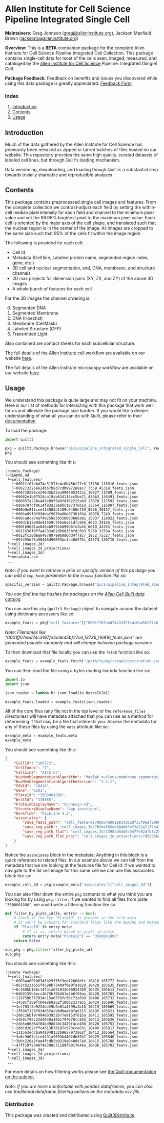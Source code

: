 # Allen Institute for Cell Science Pipeline Integrated Single Cell
**Maintainers:** Greg Johnson (gregj@alleninstitute.org), Jackson Maxfield Brown (jacksonb@alleninstitute.org)

**Overview:** This is a **BETA** companion package for the complete Allen Institute for Cell Science Pipeline
Integrated Cell Collection. This package contains single-cell data for most of the cells seen, imaged, measured, and
cataloged by the [Allen Institute for Cell Science](https://www.allencell.org) Pipeline: Integrated (Single) Cell.

**Package Feedback:** Feedback on benefits and issues you discovered while using this data package is greatly
appreciated. [Feedback Form](https://forms.gle/GUBC3zU5kuA8wyS17)

### Index
1. [Introduction](#introduction)
2. [Contents](#contents)
3. [Usage](#usage)

## Introduction
Much of the data gathered by the Allen Institute for Cell Science has previously been released as zipped or tarred
batches of files hosted on our website. This repository provides the same high quality, curated datasets of labeled
cell lines, but through Quilt's loading mechanism.

Data versioning, downloading, and loading though Quilt is a substantial step towards trivially shareable and
reproducible analyses.

## Contents
This package contains preprocessed single cell images and features. From the complete collection we contrast-adjust
each field by setting the within-cell median pixel intensity for each field and channel to the minimum pixel value and
set the 99.98% brightest pixel to the maximum pixel value. Each cell is oriented by the major axis of the cell shape,
and translated such that the nuclear region is in the center of the image. All images are cropped to the same size such
that 95% of the cells fit within the image region.

The following is provided for each cell:
* Cell Id
* Metadata (Cell line, Labeled protein name, segmented region index, gene, etc.)
* 3D cell and nuclear segmentation, and, DNA, membrane, and structure channels
* 2D max projects for dimension pairs (XY, ZX, and ZY) of the above 3D images
* A whole bunch of features for each cell

For the 3D images the channel ordering is:

0. Segmented DNA
1. Segmented Membrane
2. DNA (Hoechst)
3. Membrane (CellMask)
4. Labeled Structure (GFP)
5. Transmitted Light

Also contained are contact sheets for each subcellular structure.

The full details of the Allen Institute cell workflow are available on our website [here](https://www.allencell.org/methods-for-cells-in-the-lab.html).

The full details of the Allen Institute microscopy workflow are available on our website [here](https://www.allencell.org/methods-for-microscopy.html).

## Usage
We understand this package is quite large and may not fit on your machine. Here is our list of methods for interacting
with this package that work well for us and alleviate the package size burden. If you would like a deeper understanding
of what all you can do with Quilt, please refer to their [documentation](https://docs.quiltdata.com).

To load the package:
```python
import quilt3

pkg = quilt3.Package.browse("aics/pipeline_integrated_single_cell", registry="s3://quilt-aics")
pkg
```

You should see something like this:
```
(remote Package)
└─README.md
 └─cell_features/
   └─0001ff07ebd74c3197fe4c6b45bf27c6_13736_116816_feats.json
   └─0002733266624bb7b8d7cdb9972e8ac7_7359_45319_feats.json
   └─000718286ce246d5b25ea998405342a1_16827_11409_feats.json
   └─00082e1b87524ca19ab634115cc5be71_43663_130491_feats.json
   └─000857a226e443e89f549fd102215a6d_13878_117592_feats.json
   └─000a787cf0614f93a32a0bc187370b10_13764_116907_feats.json
   └─000b0e811cee413083d1189c9450b759_5956_40157_feats.json
   └─000ba89f8f094daf9630a00e97301684_16970_7249_feats.json
   └─000ca0ca74af49259e30556b93688a91_15037_128823_feats.json
   └─000dcb13e9de41659c765ebe31dfc0b6_4623_34166_feats.json
   └─000fb9681ae049eb97910d99b6fe2b45_6619_44763_feats.json
   └─0011638f8ffa4232a62d96013bfdc5b3_5260_32584_feats.json
   └─0012fc30dea64878979860d6dd4f7ac7_1952_75327_feats.json
   └─001455d25a50448d90693bc3c40d975c_43674_130710_feats.json
 └─cell_images_2d/
 └─cell_images_2d_projections/
 └─cell_images_3d/
 └─metadata.csv
 ...
```

*Note: If you want to retrieve a prior or specific version of this package you can add a `top_hash` parameter to the
`browse` function like so:*
```python
specific_version = quilt3.Package.browse("aics/pipeline_integrated_single_cell", "s3://quilt-aics", "7cf876498abb12db5004fbf7dbaece9fd1ca0b2e68738280f126c85f86a0b628")
```

*You can find the top hashes for packages on the [Allen Cell Quilt data catalog](https://allencell.quiltdata.com/b/quilt-aics/packages/aics/pipeline_integrated_single_cell).*

You can use this `pkg` (`quilt3.Package`) object to navigate around the dataset using dictionary accessors like so:
```python
example_feats = pkg["cell_features"]["0001ff07ebd74c3197fe4c6b45bf27c6_13736_116816_feats.json"]
```

*Note: Filenames like "0001ff07ebd74c3197fe4c6b45bf27c6_13736_116816_feats.json" are generated psuedo-randomly and will change between package versions*

To then download that file locally you can use the `fetch` function like so:
```python
example_feats = example_feats.fetch("/path/to/my/target/destination.json")
```

You can then read the file using a bytes reading lambda function like so:
```python
import io
import json

json_reader = lambda b: json.load(io.BytesIO(b))

example_feats_loaded = example_feats(json_reader)
```

All of the core files (any file not in the top level or the `reference_files` directories) will have metadata attached
that you can use as a method for determining if that may be a file that interests you. Access the metadata for any of
these files by using the `meta` attribute like so:
```python
example_meta = example_feats.meta
example_meta
```

You should see something like this:
```json
{
    "CellId": "105772",
    "CellIndex": "7",
    "CellLine": "AICS-53",
    "NucMembSegmentationAlgorithm": "Matlab nucleus/membrane segmentation",
    "NucMembSegmentationAlgorithmVersion": "1.3.1",
    "FOVId": "10416",
    "Gene": "GJA1",
    "PlateId": "3500001806",
    "WellId": "116885",
    "ProteinDisplayName": "Connexin-43",
    "StructureDisplayName": "Gap junctions",
    "Workflow": "Pipeline 4.2",
    "associates": {
        "save_feats_path": "cell_features/00034a00108343b29f35f9eaf2008dfc_10416_105772_feats.json",
        "save_reg_path": "cell_images_3d/7b9befb5edb040d3bf3e52a71f7c4265_10416_105772_reg.tiff",
        "save_reg_path_flat": "cell_images_2d/23982d4dd3c6477e82dfbfc25e0fef34_10416_105772_reg_flat.png",
        "save_reg_path_flat_proj": "cell_images_2d_projections/7d53366a0e4b4da384c2f344a8963568_10416_105772_reg_flat_proj.png"
    }
}
```

Notice the `associates` block in the metadata; Anything in this block is a quick reference to related files. In our
example above we can tell from the metadata that we are looking at the features file for Cell Id:
If we wanted to navigate to the 3d cell image for this same cell we can use this associates block like so:
```python
example_cell_3d = pkg[example_meta["associates"]["cell_images_3d"]]
```

You can also filter down the entire `pkg` contents to what you think you are looking for by using `pkg.filter`. If we
wanted to find all files from plate `"3500001806"`, we could write a filtering function like so:
```python
def filter_by_plate_id(lk, entry) -> bool:
    # Check if the key 'PlateId' is present in the file meta
    # It won't be present for standard files like the README and metadata csv
    if "PlateId" in entry.meta:
        # If it is, return based on plate id match
        return entry.meta["PlateId"] == "3500001806"
    return False

sub_pkg = pkg.filter(filter_by_plate_id)
sub_pkg
```

You should see something like this:
```
(remote Package)
 └─cell_features/
   └─00034a00108343b29f35f9eaf2008dfc_10416_105772_feats.json
   └─063cb23a655f4598b73409f0e0fa1029_10429_105635_feats.json
   └─0c368bb15bc14fb1a691833e96824380_10435_105613_feats.json
   └─0db9155b3ecc4b75bf66461e4b6f89ae_10420_105763_feats.json
   └─119758b357834c15a6579fc50c72e699_10408_105732_feats.json
   └─1459cf309fc04e869262f100b2337955_10424_105946_feats.json
   └─1ef703f5e9224de29b9e81a4f99a4b16_10419_105669_feats.json
   └─1f6867125f034d5facbbdbaab8fa6315_10435_105621_feats.json
   └─208c26bf97494803952b77e9153f81ba_10411_105595_feats.json
   └─2d50c796c22d4438a10b1797070cc846_10413_105836_feats.json
   └─2db5e06884f04bd98840c3429f4cd468_10420_105752_feats.json
   └─2ddcd282cffc4313b7d107c973cce031_10409_105813_feats.json
   └─321563ed7ba042048132b9657973862f_10412_105564_feats.json
   └─3a6c9d07c1ce4f91a9693b4402db89b7_10429_105640_feats.json
   └─3b0c220e2fae4fcdb3b9319a040de7a8_10415_105788_feats.json
   └─47ff1072346f4e398c71189f9017648a_10436_105702_feats.json
 └─cell_images_2d/
 └─cell_images_2d_projections/
 └─cell_images_3d/
 ...
```

For more details on how filtering works please see [the Quilt documentation on the subject](https://docs.quiltdata.com/advanced-usage/filtering-a-package).

*Note: If you are more comfortable with pandas dataframes, you can also use traditional dataframe filtering options on
the metadata.csv file.*


### Distribution
This package was created and distributed using [Quilt3Distribute](https://github.com/AllenCellModeling/quilt3distribute).
